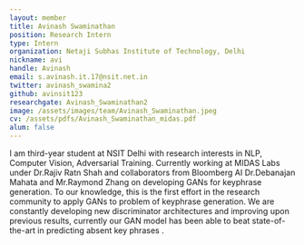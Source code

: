 ```yaml
---
layout: member
title: Avinash Swaminathan
position: Research Intern
type: Intern
organization: Netaji Subhas Institute of Technology, Delhi
nickname: avi
handle: Avinash
email: s.avinash.it.17@nsit.net.in
twitter: avinash_swamina2
github: avinsit123
researchgate: Avinash_Swaminathan2 
image: /assets/images/team/Avinash_Swaminathan.jpeg 
cv: /assets/pdfs/Avinash_Swaminathan_midas.pdf
alum: false
---
```


I am third-year student at NSIT Delhi with research interests in NLP, Computer Vision, Adversarial Training. Currently working at MIDAS Labs under Dr.Rajiv Ratn Shah and collaborators from Bloomberg AI Dr.Debanajan Mahata and Mr.Raymond Zhang on developing GANs for keyphrase generation. To our knowledge, this is the first effort in the research community to apply GANs to problem of keyphrase generation. We are constantly developing new discriminator architectures and improving upon previous results, currently our GAN model has been able to beat state-of-the-art in predicting absent key phrases .
